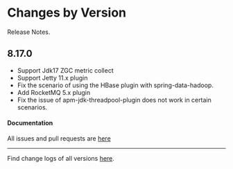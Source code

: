 Changes by Version
==================
Release Notes.

8.17.0
------------------

* Support Jdk17 ZGC metric collect
* Support Jetty 11.x plugin
* Fix the scenario of using the HBase plugin with spring-data-hadoop.
* Add RocketMQ 5.x plugin
* Fix the issue of apm-jdk-threadpool-plugin does not work in certain scenarios.

#### Documentation


All issues and pull requests are [here](https://github.com/apache/skywalking/milestone/178?closed=1)

------------------
Find change logs of all versions [here](changes).
